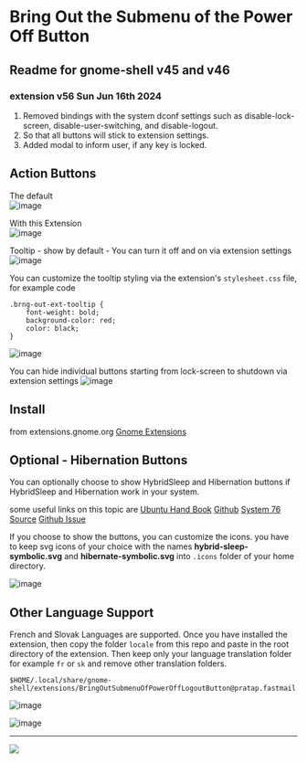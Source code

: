 # Bring Out the Submenu of the Power Off Button

## Readme for gnome-shell v45 and v46

### extension v56 Sun Jun 16th 2024

1. Removed bindings with the system dconf settings such as disable-lock-screen, disable-user-switching, and disable-logout.
2. So that all buttons will stick to extension settings.
3. Added modal to inform user, if any key is locked.

## Action Buttons

The default  
![image](https://github.com/PRATAP-KUMAR/bring-out-submenu-of-power-off-logout/assets/40719899/a4635666-dded-4325-902f-1e7b61019780)

With this Extension  
![image](https://github.com/PRATAP-KUMAR/bring-out-submenu-of-power-off-logout/assets/40719899/a395f347-f1eb-441c-970d-ed09718f2bf2)

Tooltip - show by default - You can turn it off and on via extension settings  
![image](https://github.com/PRATAP-KUMAR/bring-out-submenu-of-power-off-logout/assets/40719899/4af3c901-247b-4382-bb9c-17e77e7e0ecd)

You can customize the tooltip styling via the extension's `stylesheet.css` file, for example code

```
.brng-out-ext-tooltip {
    font-weight: bold;
    background-color: red;
    color: black;
}
```

![image](https://github.com/PRATAP-KUMAR/bring-out-submenu-of-power-off-logout/assets/40719899/df10b360-92cf-49cd-879c-eb190319ad82)

You can hide individual buttons starting from lock-screen to shutdown via extension settings
![image](https://github.com/PRATAP-KUMAR/bring-out-submenu-of-power-off-logout/assets/40719899/683f0588-c04b-4a06-b2a2-3c5ca8dd300b)

## Install

from extensions.gnome.org <a href="https://extensions.gnome.org/extension/2917/bring-out-submenu-of-power-offlogout-button/">Gnome Extensions</a>

## Optional - Hibernation Buttons

You can optionally choose to show HybridSleep and Hibernation buttons if HybridSleep and Hibernation work in your system.

some useful links on this topic are
<a href="https://ubuntuhandbook.org/index.php/2021/08/enable-hibernate-ubuntu-21-10/">Ubuntu Hand Book</a>
<a href="https://github.com/arelange/gnome-shell-extension-hibernate-status#hibernation-button-does-not-show-up-but-systemctl-hibernate-works">Github</a>
<a href="https://support.system76.com/articles/enable-hibernation/">System 76</a>
<a href="https://extensions.gnome.org/extension/755/hibernate-status-button/">Source</a>
<a href="https://github.com/PRATAP-KUMAR/bring-out-submenu-of-power-off-logout/issues/28">Github Issue</a>

If you choose to show the buttons, you can customize the icons. you have to keep svg icons of your choice
with the names **hybrid-sleep-symbolic.svg** and **hibernate-symbolic.svg** into `.icons` folder of your home directory.

![image](https://github.com/PRATAP-KUMAR/bring-out-submenu-of-power-off-logout/assets/40719899/32dc8d98-64d0-4f3e-ad48-b0bdc4fc95b4)

## Other Language Support

French and Slovak Languages are supported. Once you have installed the extension,
then copy the folder `locale` from this repo and paste in the root directory of the extension.
Then keep only your language translation folder for example `fr` or `sk` and remove other translation folders.
```
$HOME/.local/share/gnome-shell/extensions/BringOutSubmenuOfPowerOffLogoutButton@pratap.fastmail.fm
```

![image](https://github.com/PRATAP-KUMAR/bring-out-submenu-of-power-off-logout/assets/40719899/d5be0cc6-f22b-4dbc-9308-9efc14762237)

![image](https://github.com/PRATAP-KUMAR/bring-out-submenu-of-power-off-logout/assets/40719899/46798d46-dcb5-4b27-8d58-a10daac7222e)

<hr/>

<a href="https://www.buymeacoffee.com/pratappanabaka"><img src="https://img.buymeacoffee.com/button-api/?text=Buy me a coffee&emoji=☕&slug=pratappanabaka&button_colour=FFDD00&font_colour=000000&font_family=Poppins&outline_colour=000000&coffee_colour=ffffff" /></a>
